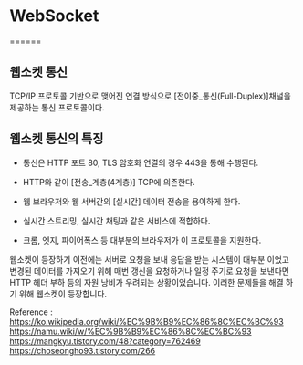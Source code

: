 # WebSocket
======

## 웹소켓 통신

TCP/IP 프로토콜 기반으로 맺어진 연결 방식으로
[전이중_통신(Full-Duplex)]채널을 제공하는 통신 프로토콜이다.

## 웹소켓 통신의 특징

- 통신은 HTTP 포트 80, TLS 암호화 연결의 경우 443을 통해 수행된다.

- HTTP와 같이 [전송_계층(4계층)] TCP에 의존한다.

- 웹 브라우저와 웹 서버간의 [실시간] 데이터 전송을 용이하게 한다.

- 실시간 스트리밍, 실시간 채팅과 같은 서비스에 적합하다.

- 크롬, 엣지, 파이어폭스 등 대부분의 브라우저가 이 프로토콜을 지원한다.

웹소켓이 등장하기 이전에는 서버로 요청을 보내 응답을 받는 시스템이
대부분 이었고 변경된 데이터를 가져오기 위해 매번 갱신을 요청하거나
일정 주기로 요청을 보낸다면 HTTP 헤더 부하 등의 자원 낭비가 우려되는
상황이었습니다. 이러한 문제들을 해결 하기 위해 웹소켓이 등장합니다.


Reference :
https://ko.wikipedia.org/wiki/%EC%9B%B9%EC%86%8C%EC%BC%93
https://namu.wiki/w/%EC%9B%B9%EC%86%8C%EC%BC%93
https://mangkyu.tistory.com/48?category=762469
https://choseongho93.tistory.com/266